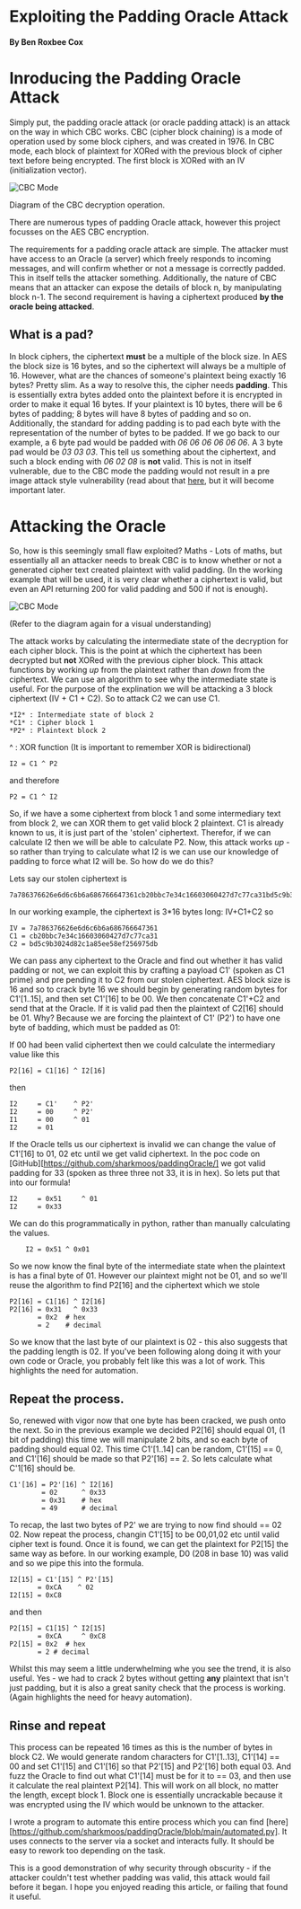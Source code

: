 # Exploiting the Padding Oracle Attack
#### By Ben Roxbee Cox

# Inroducing the Padding Oracle Attack

Simply put, the padding oracle attack (or oracle padding attack) is an attack on the way in which CBC works. CBC (cipher block chaining) is a mode of operation used by some block ciphers, and was created in 1976. In CBC mode, each block of plaintext for XORed with the previous block of cipher text before being encrypted. The first block is XORed with an IV (initialization vector).

![CBC Mode](/images/cbc2.png)

Diagram of the CBC decryption operation.

There are numerous types of padding Oracle attack, however this project focusses on the AES CBC encryption.

The requirements for a padding oracle attack are simple. The attacker must have access to an Oracle (a server) which freely responds to incoming messages, and will confirm whether or not a message is correctly padded. This in itself tells the attacker something. Additionally, the nature of CBC means that an attacker can expose the details of block n, by manipulating block n-1. The second requirement is having a ciphertext produced **by the oracle being attacked**.

## What is a pad?

In block ciphers, the ciphertext **must** be a multiple of the block size. In AES the block size is 16 bytes, and so the ciphertext will always be a multiple of 16. However, what are the chances of someone's plaintext being exactly 16 bytes? Pretty slim. As a way to resolve this, the cipher needs **padding**. This is essentially extra bytes added onto the plaintext before it is encrypted in order to make it equal 16 bytes. If your plaintext is 10 bytes, there will be 6 bytes of padding; 8 bytes will have 8 bytes of padding and so on. Additionally, the standard for adding padding is to pad each byte with the representation of the number of bytes to be padded. If we go back to our example, a 6 byte pad would be padded with *06 06 06 06 06 06*. A 3 byte pad would be *03 03 03*. This tell us something about the ciphertext, and such a block ending with *06 02 08* is **not** valid. This is not in itself vulnerable, due to the CBC mode the padding would not result in a pre image attack style vulnerability (read about that [here](https://en.wikipedia.org/wiki/Preimage_attack), but it will become important later.

# Attacking the Oracle

So, how is this seemingly small flaw exploited? Maths - Lots of maths, but essentially all an attacker needs to break CBC is to know whether or not a generated cipher text created plaintext with valid padding. (In the working example that will be used, it is very clear whether a ciphertext is valid, but even an API returning 200 for valid padding and 500 if not is enough).

![CBC Mode](/images/cbc.png)

(Refer to the diagram again for a visual understanding)

The attack works by calculating the intermediate state of the decryption for each cipher block. This is the point at which the ciphertext has been decrypted but **not** XORed with the previous cipher block. This attack functions by working *up* from the plaintext rather than *down* from the ciphertext. We can use an algorithm to see why the intermediate state is useful. For the purpose of the explination we will be attacking a 3 block ciphertext (IV + C1 + C2). So to attack C2 we can use C1.

    *I2* : Intermediate state of block 2
    *C1* : Cipher block 1
    *P2* : Plaintext block 2

^    : XOR function (It is important to remember XOR is bidirectional)

    I2 = C1 ^ P2

and therefore

    P2 = C1 ^ I2

So, if we have a some ciphertext from block 1 and some intermediary text from block 2, we can XOR them to get valid block 2 plaintext. C1 is already known to us, it is just part of the 'stolen' ciphertext. Therefor, if we can calculate I2 then we will be able to calculate P2. Now, this attack works *up* - so rather than trying to calculate what I2 is we can use our knowledge of padding to force what I2 will be. So how do we do this? 

Lets say our stolen ciphertext is

    7a786376626e6d6c6b6a686766647361cb20bbc7e34c16603060427d7c77ca31bd5c9b3024d82c1a85ee58ef256975db

In our working example, the ciphertext is 3*16 bytes long: IV+C1+C2 so

    IV = 7a786376626e6d6c6b6a686766647361
    C1 = cb20bbc7e34c16603060427d7c77ca31
    C2 = bd5c9b3024d82c1a85ee58ef256975db

We can pass any ciphertext to the Oracle and find out whether it has valid padding or not, we can exploit this  by crafting a payload C1' (spoken as C1 prime) and pre pending it to C2 from our stolen ciphertext. AES block size is 16 and so to crack byte 16 we should begin by generating random bytes for C1'[1..15], and then set C1'[16] to be 00. We then concatenate C1'+C2 and send that at the Oracle. If it is valid  pad then the plaintext of C2[16] should be 01. Why? Because we are forcing the plaintext of C1' (P2') to have one byte of badding, which must be padded as 01:

If 00 had been valid ciphertext then we could calculate the intermediary value like this

    P2[16] = C1[16] ^ I2[16]

then
    
    I2     = C1'    ^ P2'
    I2     = 00     ^ P2'
    I1     = 00     ^ 01   
    I2     = 01 

If the Oracle tells us our ciphertext is invalid we can change the value of C1'[16] to 01, 02 etc until we get valid ciphertext. In the poc code on [GitHub][https://github.com/sharkmoos/paddingOracle/] we got valid padding for 33 (spoken as three three not 33, it is in hex). So lets put that into our formula!

    I2     = 0x51     ^ 01
    I2     = 0x33

We can do this programmatically in python, rather than manually calculating the values. 

        I2 = 0x51 ^ 0x01

So we now know the final byte of the intermediate state when the plaintext is has a final byte of 01. However our plaintext might not be 01, and so we'll reuse the algorithm to find P2[16] and the ciphertext which we stole

    P2[16] = C1[16] ^ I2[16]
    P2[16] = 0x31   ^ 0x33
           = 0x2  # hex
           = 2    # decimal

So we know that the last byte of our plaintext is 02 - this also suggests that the padding length is 02. If you've been following along doing it with your own code or Oracle, you probably felt like this was a lot of work. This highlights the need for automation.

## Repeat the process.

So, renewed with vigor now that one byte has been cracked, we push onto the next. So in the previous example we decided P2[16] should equal 01, (1 bit of padding) this time we will manipulate 2 bits, and so each byte of padding should equal 02. This time C1'[1..14] can be random, C1'[15] == 0, and C1'[16] should be made so that P2'[16] == 2. So lets calculate what C'1[16] should be.

    C1'[16] = P2'[16] ^ I2[16]
            = 02      ^ 0x33
            = 0x31    # hex  
            = 49      # decimal

To recap, the last two bytes of P2' we are trying to now find should == 02 02. Now repeat the process, changin C1'[15] to be 00,01,02 etc until valid cipher text is found. Once it is found, we can get the plaintext for P2[15] the same way as before. In our working example, D0 (208 in base 10) was valid and so we pipe this into the formula.

    I2[15] = C1'[15] ^ P2'[15] 
           = 0xCA    ^ 02
    I2[15] = 0xC8

and then

    P2[15] = C1[15] ^ I2[15]
           = 0xCA     ^ 0xC8
    P2[15] = 0x2  # hex
           = 2 # decimal

Whilst this may seem a little underwhelming whe you see the trend, it is also useful. Yes - we had to crack 2 bytes without getting **any** plaintext that isn't just padding, but it is also a great sanity check that the process is working. (Again highlights the need for heavy automation). 

## Rinse and repeat

This process can be repeated 16 times as this is the number of bytes in block C2. We would generate random characters for C1'[1..13], C1'[14] == 00 and set C1'[15] and C1'[16] so that P2'[15] and P2'[16] both equal 03. And fuzz the Oracle to find out what C1'[14] must be for it to == 03, and then use it calculate the real plaintext P2[14]. This will work on all block, no matter the length, except block 1. Block one is essentially uncrackable because it was encrypted using the IV which would be unknown to the attacker.

I wrote a program to automate this entire process which you can find [here][https://github.com/sharkmoos/paddingOracle/blob/main/automated.py]. It uses connects to the server via a socket and interacts fully. It should be easy to rework too depending on the task.

This is a good demonstration of why security through obscurity - if the attacker couldn't test whether padding was valid, this attack would fail before it began. I hope you enjoyed reading this article, or failing that found it useful. 
